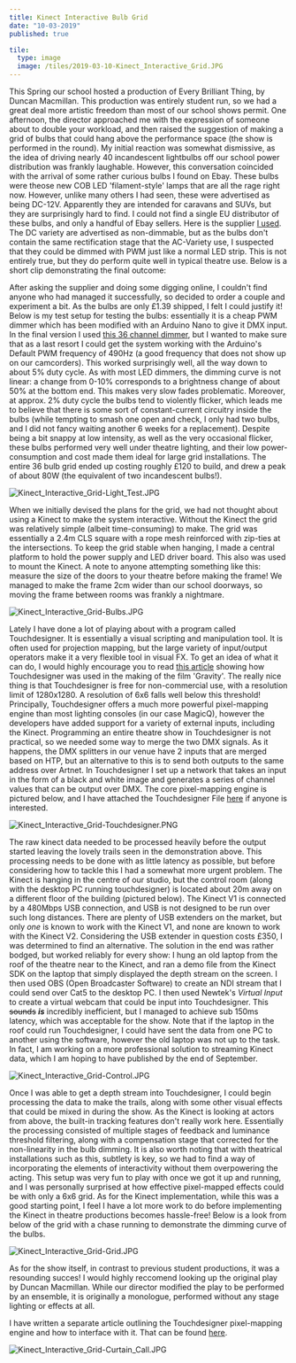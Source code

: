 ```yaml
---
title: Kinect Interactive Bulb Grid
date: "10-03-2019"
published: true

tile:
  type: image
  image: /tiles/2019-03-10-Kinect_Interactive_Grid.JPG
---
```


<script>
    import YouTube from "$lib/components/YouTube.svelte";
</script>

This Spring our school hosted a production of Every Brilliant Thing, by Duncan Macmillan. This production was entirely student run, so we had a great deal more artistic freedom than most of our school shows permit. One afternoon, the director approached me with the expression of someone about to double your workload, and then raised the suggestion of making a grid of bulbs that could hang above the performance space (the show is performed in the round).
My initial reaction was somewhat dismissive, as the idea of driving nearly 40 incandescent lightbulbs off our school power distribution was frankly laughable. However, this conversation coincided with the arrival of some rather curious bulbs I found on Ebay. These bulbs were theose new COB LED 'filament-style' lamps that are all the rage right now. However, unlike many others I had seen, these were advertised as being DC-12V. Apparently they are intended for caravans and SUVs, but they are surprisingly hard to find. I could not find a single EU distributor of these bulbs, and only a handful of Ebay sellers. Here is the supplier [I used](https://www.ebay.co.uk/itm/S14-Led-E27-2W-Edison-Filament-Bulb-Lamp-Light-Warm-White-2700K-AC220V-DC12V-3V-/273353419840?var=).
The DC variety are advertised as non-dimmable, but as the bulbs don't contain the same rectification stage that the AC-Variety use, I suspected that they could be dimmed with PWM just like a normal LED strip. This is not entirely true, but they do perform quite well in typical theatre use. Below is a short clip demonstrating the final outcome:

<YouTube src="https://www.youtube.com/embed/1h2riunyS8I" autoplay playlist="1h2riunyS8I"/>

After asking the supplier and doing some digging online, I couldn't find anyone who had managed it successfully, so decided to order a couple and experiment a bit. As the bulbs are only £1.39 shipped, I felt I could justify it!
Below is my test setup for testing the bulbs: essentially it is a cheap PWM dimmer which has been modified with an Arduino Nano to give it DMX input. In the final version I used [this 36 channel dimmer](https://www.aliexpress.com/item/4000911151027.html), but I wanted to make sure that as a last resort I could get the system working with the Arduino's Default PWM frequency of 490Hz (a good frequency that does not show up on our camcorders). This worked surprisingly well, all the way down to about 5% duty cycle. As with most LED dimmers, the dimming curve is not linear: a change from 0-10% corresponds to a brightness change of about 50% at the bottom end. This makes very slow fades problematic. Moreover, at approx. 2% duty cycle the bulbs tend to violently flicker, which leads me to believe that there is some sort of constant-current circuitry inside the bulbs (while tempting to smash one open and check, I only had two bulbs, and I did not fancy waiting another 6 weeks for a replacement).
Despite being a bit snappy at low intensity, as well as the very occasional flicker, these bulbs performed very well under theatre lighting, and their low power-consumption and cost made them ideal for large grid installations. The entire 36 bulb grid ended up costing roughly £120 to build, and drew a peak of about 80W (the equivalent of two incandescent bulbs!).

![Kinect_Interactive_Grid-Light_Test.JPG]({import.meta.env.VITE_IMAGE_BASE}/posts/Kinect_Interactive_Grid-Light_Test.JPG)

When we initially devised the plans for the grid, we had not thought about using a Kinect to make the system interactive. Without the Kinect the grid was relatively simple (albeit time-consuming) to make. The grid was essentially a 2.4m CLS square with a rope mesh reinforced with zip-ties at the intersections. To keep the grid stable when hanging, I made a central platform to hold the power supply and LED driver board. This also was used to mount the Kinect. A note to anyone attempting something like this: measure the size of the doors to your theatre before making the frame! We managed to make the frame 2cm wider than our school doorways, so moving the frame between rooms was frankly a nightmare.

![Kinect_Interactive_Grid-Bulbs.JPG]({import.meta.env.VITE_IMAGE_BASE}/posts/Kinect_Interactive_Grid-Bulbs.JPG)

Lately I have done a lot of playing about with a program called Touchdesigner. It is essentially a visual scripting and manipulation tool. It is often used for projection mapping, but the large variety of input/output operators make it a very flexible tool in visual FX. To get an idea of what it can do, I would highly encourage you to read [this article](https://www.derivative.ca/Events/2014/Gravity/) showing how Touchdesigner was used in the making of the film 'Gravity'. The really nice thing is that Touchdesigner is free for non-commercial use, with a resolution limit of 1280x1280. A resolution of 6x6 falls well below this threshold! Principally, Touchdesigner offers a much more powerful pixel-mapping engine than most lighting consoles (in our case MagicQ), however the developers have added support for a variety of external inputs, including the Kinect.
Programming an entire theatre show in Touchdesigner is not practical, so we needed some way to merge the two DMX signals. As it happens, the DMX splitters in our venue have 2 inputs that are merged based on HTP, but an alternative to this is to send both outputs to the same address over Artnet. In Touchdesigner I set up a network that takes an input in the form of a black and white image and generates a series of channel values that can be output over DMX. The core pixel-mapping engine is pictured below, and I have attached the Touchdesigner File [here]({import.meta.env.VITE_FILE_BASE}/2019-03-31-Touchdesigner_Image_DMX-Example.toe) if anyone is interested.

![Kinect_Interactive_Grid-Touchdesigner.PNG]({import.meta.env.VITE_IMAGE_BASE}/posts/Kinect_Interactive_Grid-Touchdesigner.PNG)

The raw kinect data needed to be processed heavily before the output started leaving the lovely trails seen in the demonstration above. This processing needs to be done with as little latency as possible, but before considering how to tackle this I had a somewhat more urgent problem. The Kinect is hanging in the centre of our studio, but the control room (along with the desktop PC running touchdesigner) is located about 20m away on a different floor of the building (pictured below). The Kinect V1 is connected by a 480Mbps USB connection, and USB is not designed to be run over such long distances. There are plenty of USB extenders on the market, but only *one* is known to work with the Kinect V1, and none are known to work with the Kinect V2. Considering the USB extender in question costs £350, I was determined to find an alternative. The solution in the end was rather bodged, but worked reliably for every show: I hung an old laptop from the roof of the theatre near to the Kinect, and ran a demo file from the Kinect SDK on the laptop that simply displayed the depth stream on the screen. I then used OBS (Open Broadcaster Software) to create an NDI stream that I could send over Cat5 to the desktop PC. I then used Newtek's *Virtual Input* to create a virtual webcam that could be input into Touchdesigner. This ~~sounds~~ ***is*** incredibly inefficient, but I managed to achieve sub 150ms latency, which was acceptable for the show. Note that if the laptop in the roof could run Touchdesigner, I could have sent the data from one PC to another using the software, however the old laptop was not up to the task. In fact, I am working on a more professional solution to streaming Kinect data, which I am hoping to have published by the end of September.

![Kinect_Interactive_Grid-Control.JPG]({import.meta.env.VITE_IMAGE_BASE}/posts/Kinect_Interactive_Grid-Control.JPG)

Once I was able to get a depth stream into Touchdesigner, I could begin processing the data to make the trails, along with some other visual effects that could be mixed in during the show. As the Kinect is looking at actors from above, the built-in tracking features don't really work here. Essentially the processing consisted of multiple stages of feedback and luminance threshold filtering, along with a compensation stage that corrected for the non-linearity in the bulb dimming. It is also worth noting that with theatrical installations such as this, subtlety is key, so we had to find a way of incorporating the elements of interactivity without them overpowering the acting.
This setup was very fun to play with once we got it up and running, and I was personally surprised at how effective pixel-mapped effects could be with only a 6x6 grid. As for the Kinect implementation, while this was a good starting point, I feel I have a lot more work to do before implementing the Kinect in theatre productions becomes hassle-free! Below is a look from below of the grid with a chase running to demonstrate the dimming curve of the bulbs.

![Kinect_Interactive_Grid-Grid.JPG]({import.meta.env.VITE_IMAGE_BASE}/posts/Kinect_Interactive_Grid-Grid.JPG)

<YouTube src="https://www.youtube.com/embed/KqTWhsiiKgE" autoplay playlist="KqTWhsiiKgE"/>

As for the show itself, in contrast to previous student productions, it was a resounding succes! I would highly reccomend looking up the original play by Duncan Macmillan. While our director modified the play to be performed by an ensemble, it is originally a monologue, performed without any stage lighting or effects at all.

I have written a separate article outlining the Touchdesigner pixel-mapping engine and how to interface with it. That can be found [here]({import.meta.env.VITE_BASE_URL}/projects/Touchdesigner_Image_DMX).

![Kinect_Interactive_Grid-Curtain_Call.JPG]({import.meta.env.VITE_IMAGE_BASE}/posts/Kinect_Interactive_Grid-Curtain_Call.JPG)
